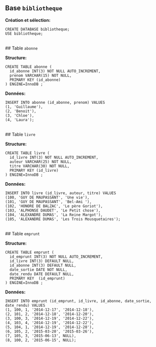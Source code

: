 ## Base <code class="prettyprint">bibliotheque</code>

**Création et sélection:**

    CREATE DATABASE bibliotheque;
    USE bibliotheque;

<br>
## Table <code class="prettyprint">abonne</code>

**Structure:**

    CREATE TABLE abonne (
      id_abonne INT(3) NOT NULL AUTO_INCREMENT,
      prenom VARCHAR(15) NOT NULL,
      PRIMARY KEY (id_abonne)
    ) ENGINE=InnoDB ;

**Données:**

    INSERT INTO abonne (id_abonne, prenom) VALUES
    (1, 'Guillaume'),
    (2, 'Benoit'),
    (3, 'Chloe'),
    (4, 'Laura');

<br>
## Table <code class="prettyprint">livre</code>

**Structure:**

    CREATE TABLE livre (
      id_livre INT(3) NOT NULL AUTO_INCREMENT,
      auteur VARCHAR(25) NOT NULL,
      titre VARCHAR(30) NOT NULL,
      PRIMARY KEY (id_livre)
    ) ENGINE=InnoDB ;

**Données:**

    INSERT INTO livre (id_livre, auteur, titre) VALUES
    (100, 'GUY DE MAUPASSANT', 'Une vie'),
    (101, 'GUY DE MAUPASSANT', 'Bel-Ami '),
    (102, 'HONORE DE BALZAC', 'Le père Goriot'),
    (103, 'ALPHONSE DAUDET', 'Le Petit chose'),
    (104, 'ALEXANDRE DUMAS', 'La Reine Margot'),
    (105, 'ALEXANDRE DUMAS', 'Les Trois Mousquetaires');

<br>
## Table <code class="prettyprint">emprunt</code>

**Structure:**

    CREATE TABLE emprunt (
      id_emprunt INT(3) NOT NULL AUTO_INCREMENT,
      id_livre INT(3) DEFAULT NULL,
      id_abonne INT(3) DEFAULT NULL,
      date_sortie DATE NOT NULL,
      date_rendu DATE DEFAULT NULL,
      PRIMARY KEY  (id_emprunt)
    ) ENGINE=InnoDB ;

**Données:**

    INSERT INTO emprunt (id_emprunt, id_livre, id_abonne, date_sortie, date_rendu) VALUES
    (1, 100, 1, '2014-12-17', '2014-12-18'),
    (2, 101, 2, '2014-12-18', '2014-12-20'),
    (3, 100, 3, '2014-12-19', '2014-12-22'),
    (4, 103, 4, '2014-12-19', '2014-12-22'),
    (5, 104, 1, '2014-12-19', '2014-12-28'),
    (6, 105, 2, '2015-03-20', '2015-03-26'),
    (7, 105, 3, '2015-06-13', NULL),
    (8, 100, 2, '2015-06-15', NULL);
